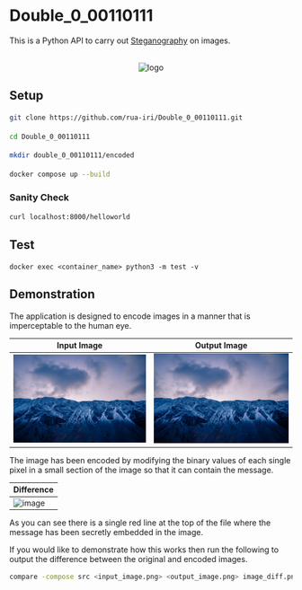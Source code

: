 # Double_0_00110111

This is a Python API to carry out [Steganography](https://en.wikipedia.org/wiki/Steganography) on images.

<div align="center">
  <div>
    </div>
      <br>
    <img src="https://github.com/rua-iri/Double_0_00110111/assets/117874491/87f53b7e-528d-4304-a6ec-6513dc41e9f3" alt="logo" width="35%" />
  <br>
</div>



## Setup

```bash
git clone https://github.com/rua-iri/Double_0_00110111.git

cd Double_0_00110111

mkdir double_0_00110111/encoded

docker compose up --build
```


### Sanity Check 

```bash
curl localhost:8000/helloworld
```

## Test

```
docker exec <container_name> python3 -m test -v
```


## Demonstration

The application is designed to encode images in a manner that is imperceptable to the human eye.

| Input Image                                                                               | Output Image |
| ----------------------------------------------------------------------------------------- | ----------------------------------------------------------------------------------------------------------------------- |
| ![image](https://github.com/rua-iri/Double_0_00110111/blob/main/sample_images/sample.png) | ![image](https://raw.githubusercontent.com/rua-iri/Double_0_00110111/refs/heads/main/sample_images/sample_encoded.png)  |

The image has been encoded by modifying the binary values of each single pixel in a small section of the image so that it can contain the message.

| Difference                                                                                |
| ----------------------------------------------------------------------------------------- |
| ![image](https://github.com/user-attachments/assets/df57e53d-75cd-42a8-a22c-547868a46261) |

As you can see there is a single red line at the top of the file where the message has been secretly embedded in the image.


If you would like to demonstrate how this works then run the following to output the difference between the original and encoded images.

```bash
compare -compose src <input_image.png> <output_image.png> image_diff.png
```




